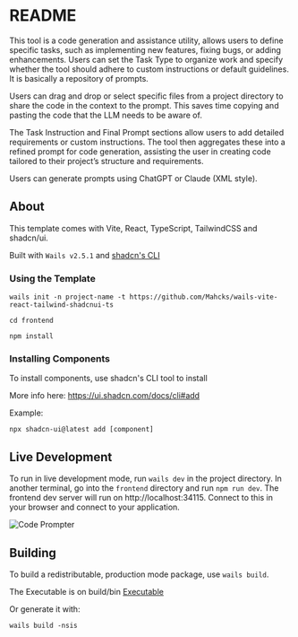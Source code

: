 # README

This tool is a code generation and assistance utility, allows users to define specific tasks, such as implementing new features, fixing bugs, or adding enhancements. Users can set the Task Type to organize work and specify whether the tool should adhere to custom instructions or default guidelines. It is basically a repository of prompts.

Users can drag and drop or select specific files from a project directory to share the code in the context to the prompt. This saves time copying and pasting the code that the LLM needs to be aware of.

The Task Instruction and Final Prompt sections allow users to add detailed requirements or custom instructions. The tool then aggregates these into a refined prompt for code generation, assisting the user in creating code tailored to their project’s structure and requirements.

Users can generate prompts using ChatGPT or Claude (XML style).

## About

This template comes with Vite, React, TypeScript, TailwindCSS and shadcn/ui.

Built with `Wails v2.5.1` and [shadcn's CLI](https://ui.shadcn.com/docs/cli)

### Using the Template
```console
wails init -n project-name -t https://github.com/Mahcks/wails-vite-react-tailwind-shadcnui-ts
```

```console
cd frontend
```

```console
npm install
```

### Installing Components
To install components, use shadcn's CLI tool to install

More info here: https://ui.shadcn.com/docs/cli#add

Example:
```console
npx shadcn-ui@latest add [component]
```

## Live Development

To run in live development mode, run `wails dev` in the project directory. In another terminal, go into the `frontend`
directory and run `npm run dev`. The frontend dev server will run on http://localhost:34115. Connect to this in your
browser and connect to your application.

![Code Prompter](https://github.com/danielsobrado/code-prompter/blob/main/images/image.png)

## Building

To build a redistributable, production mode package, use `wails build`.

The Executable is on build/bin [Executable](https://github.com/danielsobrado/code-prompter/tree/main/build/bin/CodePrompter.exe)

Or generate it with:

```console
wails build -nsis
```
